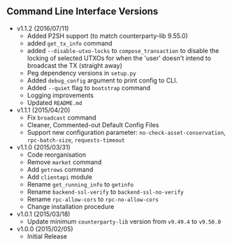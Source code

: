 ## Command Line Interface Versions ##
* v1.1.2 (2016/07/11)
    * Added P2SH support (to match counterparty-lib 9.55.0)
	* added `get_tx_info` command
	* added `--disable-utxo-locks` to `compose_transaction` to disable the locking of selected UTXOs for when the 'user' doesn't intend to broadcast the TX (straight away)
	* Peg dependency versions in `setup.py`
	* Added `debug_config` argument to print config to CLI.
	* Added `--quiet` flag to `bootstrap` command
	* Logging improvements
	* Updated `README.md`
* v1.1.1 (2015/04/20)
	* Fix `broadcast` command
	* Cleaner, Commented-out Default Config Files
	* Support new configuration parameter: `no-check-asset-conservation`, `rpc-batch-size`, `requests-timeout`
* v1.1.0 (2015/03/31)
	* Code reorganisation
	* Remove `market` command
	* Add `getrows` command
	* Add `clientapi` module
	* Rename `get_running_info` to `getinfo`
	* Rename `backend-ssl-verify` to `backend-ssl-no-verify`
	* Rename `rpc-allow-cors` to `rpc-no-allow-cors`
	* Change installation procedure
* v1.0.1 (2015/03/18)
	* Update minimum `counterparty-lib` version from `v9.49.4` to `v9.50.0`
* v1.0.0 (2015/02/05)
	* Initial Release
